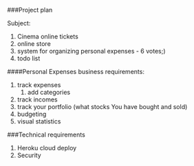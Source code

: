 ###Project plan

Subject:
1. Cinema online tickets
2. online store
3. system for organizing personal expenses - 6 votes;)
4. todo list

####Personal Expenses business requirements:
1. track expenses
   1. add categories
2. track incomes
3. track your portfolio (what stocks You have bought and sold)
4. budgeting
5. visual statistics

###Technical requirements
1. Heroku cloud deploy
2. Security